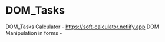 # DOM_Tasks
DOM_Tasks
Calculator - https://soft-calculator.netlify.app
DOM Manipulation in forms - 
